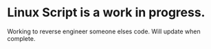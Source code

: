 # Linux Script is a work in progress. 

  Working to reverse engineer someone elses code. Will update when complete.
